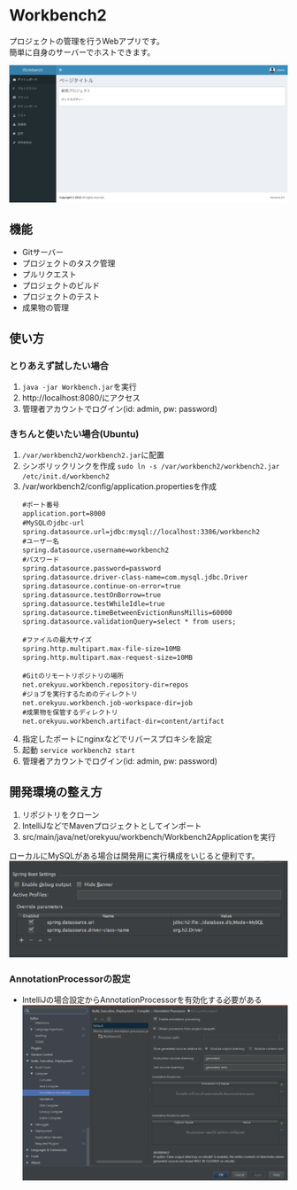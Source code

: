 # Workbench2  
プロジェクトの管理を行うWebアプリです。  
簡単に自身のサーバーでホストできます。  

![img](img/screenshot.png)  

## 機能  
- Gitサーバー
- プロジェクトのタスク管理
- プルリクエスト
- プロジェクトのビルド
- プロジェクトのテスト
- 成果物の管理

## 使い方  
### とりあえず試したい場合  
1. `java -jar Workbench.jar`を実行
1. http://localhost:8080/にアクセス
1. 管理者アカウントでログイン(id: admin, pw: password)

### きちんと使いたい場合(Ubuntu)
1. `/var/workbench2/workbench2.jar`に配置
1. シンボリックリンクを作成
    `sudo ln -s /var/workbench2/workbench2.jar /etc/init.d/workbench2`
1. /var/workbench2/config/application.propertiesを作成
    ``` properties
    #ポート番号
    application.port=8000
    #MySQLのjdbc-url
    spring.datasource.url=jdbc:mysql://localhost:3306/workbench2
    #ユーザー名
    spring.datasource.username=workbench2
    #パスワード
    spring.datasource.password=password
    spring.datasource.driver-class-name=com.mysql.jdbc.Driver
    spring.datasource.continue-on-error=true
    spring.datasource.testOnBorrow=true
    spring.datasource.testWhileIdle=true
    spring.datasource.timeBetweenEvictionRunsMillis=60000
    spring.datasource.validationQuery=select * from users;
    
    #ファイルの最大サイズ
    spring.http.multipart.max-file-size=10MB
    spring.http.multipart.max-request-size=10MB
    
    #Gitのリモートリポジトリの場所
    net.orekyuu.workbench.repository-dir=repos
    #ジョブを実行するためのディレクトリ
    net.orekyuu.workbench.job-workspace-dir=job
    #成果物を保管するディレクトリ
    net.orekyuu.workbench.artifact-dir=content/artifact
    ```
1. 指定したポートにnginxなどでリバースプロキシを設定
1. 起動 `service workbench2 start`
1. 管理者アカウントでログイン(id: admin, pw: password)

## 開発環境の整え方  
1. リポジトリをクローン
1. IntelliJなどでMavenプロジェクトとしてインポート
1. src/main/java/net/orekyuu/workbench/Workbench2Applicationを実行
  
ローカルにMySQLがある場合は開発用に実行構成をいじると便利です。  
![img](img/dev-setting.png)

### AnnotationProcessorの設定
- IntelliJの場合設定からAnnotationProcessorを有効化する必要がある
![img](img/intellij_annotation.png)